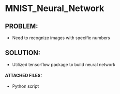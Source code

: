 # MNIST_Neural_Network

## PROBLEM:
- Need to recognize images with specific numbers

## SOLUTION:
- Utilized tensorflow package to build neural network

#### ATTACHED FILES:
- Python script  
